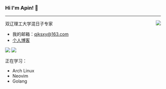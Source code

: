 ### Hi I'm Apin! 👋

---

<img align="right" src="https://github-readme-stats.vercel.app/api?username=qjksxy&show_icons=true&icon_color=CE1D2D&text_color=718096&bg_color=ffffff&hide_title=true&theme=buefy"/>

双辽理工大学混日子专家

- 我的邮箱：qjksxy@163.com
- [个人博客](https://qjksxy.github.io/)

![](https://img.shields.io/badge/Age-22-orange) [![](https://img.shields.io/badge/%E5%9B%B4%E6%A3%8B-8K-success)](https://www.101weiqi.com/u/piner/)

正在学习：
- Arch Linux
- Neovim
- Golang

<!--
**qjksxy/qjksxy** is a ✨ _special_ ✨ repository because its `README.md` (this file) appears on your GitHub profile.

Here are some ideas to get you started:

- 🔭 I’m currently working on ...
- 🌱 I’m currently learning ...
- 👯 I’m looking to collaborate on ...
- 🤔 I’m looking for help with ...
- 💬 Ask me about ...
- 📫 How to reach me: ...
- 😄 Pronouns: ...
- ⚡ Fun fact: ...
-->

